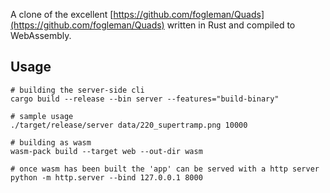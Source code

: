 A clone of the excellent [https://github.com/fogleman/Quads](https://github.com/fogleman/Quads) written
in Rust and compiled to WebAssembly.


## Usage

    # building the server-side cli
    cargo build --release --bin server --features="build-binary"
    
    # sample usage
    ./target/release/server data/220_supertramp.png 10000

    # building as wasm
    wasm-pack build --target web --out-dir wasm
    
    # once wasm has been built the 'app' can be served with a http server
    python -m http.server --bind 127.0.0.1 8000